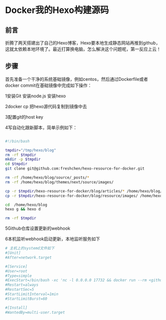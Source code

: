 # Docker我的Hexo构建源码


## 前言

折腾了两天搭建出了自己的Hexo博客，Hexo要本地生成静态网站再推到github，这就太依赖本地环境了。最近打算换电脑，怎么解决这个问题呢，第一反应上云！

## 步骤

首先准备一个干净的系统基础镜像，例如centos，然后通过Dockerfile或者docker commit在基础镜像中完成如下操作：

1安装Git	安装node.js	安装hexo	

2docker cp 把hexo源代码复制到镜像中去

3配置git的host key

4写自动化跟新脚本，简单示例如下：

```bash

#!/bin/bash

tmpdir="/tmp/hexo/blog"
rm -rf $tmpdir
mkdir -p $tmpdir
cd $tmpdir
git clone git@github.com:freshchen/hexo-resource-for-docker.git

rm -rf /home/hexo/blog/source/_posts/*
rm -rf /home/hexo/blog/themes/next/source/images/

cp -r $tmpdir/hexo-resource-for-docker/blog/articles/* /home/hexo/blog/source/_posts/
cp -r $tmpdir/hexo-resource-for-docker/blog/resource/images/ /home/hexo/blog/themes/next/source/

cd  /home/hexo/blog
hexo g && hexo d

rm -rf $tmpdir
```

5Github仓库设置更新的webhook

6本机监听webhook启动更新，本地监听服务如下

```bash
# 主机上的systemd文件如下
#[Unit]
#After=network.target

#[Service]
#User=root
#Type=simple
#ExecStart=/bin/bash -xc 'nc -l 0.0.0.0 17732 && docker run --rm <github name>/hexo:blog sh /home/hexo/script/update-blog.sh > /var/log/update-hexo.log 2>&1 '
#Restart=always
#RestartSec=5
#StartLimitInterval=1min
#StartLimitBurst=60

#[Install]
#WantedBy=multi-user.target
```

